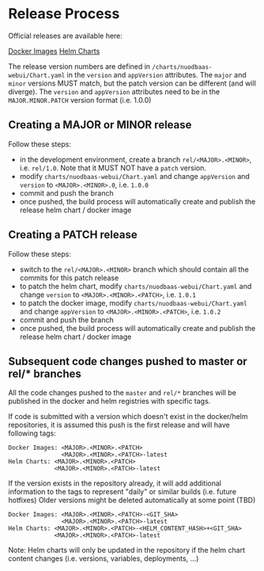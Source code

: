 # Release Process

Official releases are available here:

[Docker Images](github.com/nuodb/nuodbaas-webui/container/nuodbaas-webui)
[Helm Charts](https://github.com/nuodb/nuodbaas-webui/blob/gh-pages/index.yaml)

The release version numbers are defined in `/charts/nuodbaas-webui/Chart.yaml` in the `version` and `appVersion` attributes.
The `major` and `minor` versions MUST match, but the patch version can be different (and will diverge).
The `version` and `appVersion` attributes need to be in the `MAJOR.MINOR.PATCH` version format (i.e. 1.0.0)

## Creating a MAJOR or MINOR release

Follow these steps:
- in the development environment, create a branch `rel/<MAJOR>.<MINOR>`, i.e. `rel/1.0`. Note that it MUST NOT have a `patch` version.
- modify `charts/nuodbaas-webui/Chart.yaml` and change `appVersion` and `version` to `<MAJOR>.<MINOR>.0`, i.e. `1.0.0`
- commit and push the branch
- once pushed, the build process will automatically create and publish the release helm chart / docker image

## Creating a PATCH release

Follow these steps:
- switch to the `rel/<MAJOR>.<MINOR>` branch which should contain all the commits for this patch release
- to patch the helm chart, modify `charts/nuodbaas-webui/Chart.yaml` and change `version` to `<MAJOR>.<MINOR>.<PATCH>`, i.e. `1.0.1`
- to patch the docker image, modify `charts/nuodbaas-webui/Chart.yaml` and change `appVersion` to `<MAJOR>.<MINOR>.<PATCH>`, i.e. `1.0.2`
- commit and push the branch
- once pushed, the build process will automatically create and publish the release helm chart / docker image

## Subsequent code changes pushed to master or rel/* branches

All the code changes pushed to the `master` and `rel/*` branches will be published in the docker and helm registries with specific tags.

If code is submitted with a version which doesn't exist in the docker/helm repositories, it is assumed this push is the first release and will have following tags:

```
Docker Images: <MAJOR>.<MINOR>.<PATCH>
               <MAJOR>.<MINOR>.<PATCH>-latest
Helm Charts: <MAJOR>.<MINOR>.<PATCH>
             <MAJOR>.<MINOR>.<PATCH>-latest
```

If the version exists in the repository already, it will add additional information to the tags to represent "daily" or similar builds (i.e. future hotfixes)
Older versions might be deleted automatically at some point (TBD)

```
Docker Images: <MAJOR>.<MINOR>.<PATCH>-<GIT_SHA>
               <MAJOR>.<MINOR>.<PATCH>-latest
Helm Charts: <MAJOR>.<MINOR>.<PATCH>-<HELM_CONTENT_HASH>+<GIT_SHA>
             <MAJOR>.<MINOR>.<PATCH>-latest
```

Note: Helm charts will only be updated in the repository if the helm chart content changes (i.e. versions, variables, deployments, ...)
